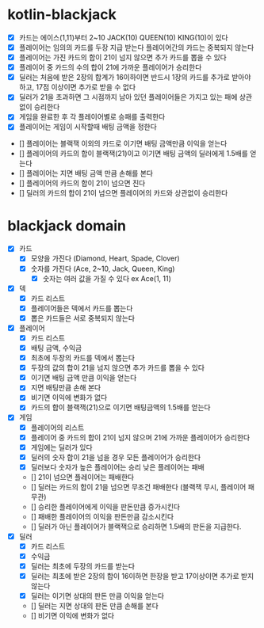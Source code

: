# kotlin-blackjack

- [x] 카드는 에이스(1,11)부터 2~10 JACK(10) QUEEN(10) KING(10)이 있다
- [x] 플레이어는 임의의 카드를 두장 지급 받는다 플레이어간의 카드는 중복되지 않는다
- [x] 플레이어는 가진 카드의 합이 21이 넘지 않으면 추가 카드를 뽑을 수 있다
- [x] 플레이어 중 카드의 수의 합이 21에 가까운 플레이어가 승리한다
- [x] 딜러는 처음에 받은 2장의 합계가 16이하이면 반드시 1장의 카드를 추가로 받아야 하고, 17점 이상이면 추가로 받을 수 없다
- [x] 딜러가 21을 초과하면 그 시점까지 남아 있던 플레이어들은 가지고 있는 패에 상관 없이 승리한다
- [x] 게임을 완료한 후 각 플레이어별로 승패를 출력한다
- [x] 플레이어는 게임이 시작할때 배팅 금액을 정한다
- [] 플레이어는 블랙잭 이외의 카드로 이기면 배팅 금액만큼 이익을 얻는다
- [] 플레이어의 카드의 합이 블랙잭(21)이고 이기면 배팅 금액의 딜러에게 1.5배를 얻는다
- [] 플레이어는 지면 배팅 금액 만큼 손해를 본다
- [] 플레이어의 카드의 합이 21이 넘으면 진다 
- [] 딜러의 카드의 합이 21이 넘으면 플레이어의 카드와 상관없이 승리한다

# blackjack domain

- [x] 카드
  - [x] 모양을 가진다 (Diamond, Heart, Spade, Clover)
  - [x] 숫자를 가진다 (Ace, 2~10, Jack, Queen, King)
    - [x] 숫자는 여러 값을 가질 수 있다 ex Ace(1, 11)
- [x] 덱
  - [x] 카드 리스트
  - [x] 플레이어들은 덱에서 카드를 뽑는다
  - [x] 뽑은 카드들은 서로 중복되지 않는다
- [x] 플레이어
  - [x] 카드 리스트
  - [x] 배팅 금액, 수익금
  - [x] 최초에 두장의 카드를 덱에서 뽑는다
  - [x] 두장의 값의 합이 21을 넘지 않으면 추가 카드를 뽑을 수 있다
  - [x] 이기면 배팅 금액 만큼 이익을 얻는다
  - [x] 지면 배팅만큼 손해 본다
  - [x] 비기면 이익에 변화가 없다
  - [x] 카드의 합이 블랙잭(21)으로 이기면 배팅금액의 1.5배를 얻는다
- [x] 게임
  - [x] 플레이어의 리스트
  - [x] 플레이어 중 카드의 합이 21이 넘지 않으며 21에 가까운 플레이어가 승리한다
  - [x] 게임에는 딜러가 있다
  - [x] 딜러의 숫자 합이 21을 넘을 경우 모든 플레이어가 승리한다
  - [x] 딜러보다 숫자가 높은 플레이어는 승리 낮은 플레이어는 패배
  - [] 21이 넘으면 플레이어는 패배한다
  - [] 딜러는 카드의 합이 21을 넘으면 무조건 패배한다 (블랙잭 무시, 플레이어 패 무관)
  - [] 승리한 플레이어에게 이익을 판돈만큼 증가시킨다
  - [] 패배한 플레이어의 이익을 판돈만큼 감소시킨다
  - [] 딜러가 아닌 플레이어가 블랙잭으로 승리하면 1.5배의 판돈을 지급한다.
- [x] 딜러
  - [x] 카드 리스트
  - [x] 수익금
  - [x] 딜러는 최초에 두장의 카드를 받는다
  - [x] 딜러는 최초에 받은 2장의 합이 16이하면 한장을 받고 17이상이면 추가로 받지 않는다
  - [x] 딜러는 이기면 상대의 판돈 만큼 이익을 얻는다
  - [] 딜러는 지면 상대의 판돈 만큼 손해를 본다
  - [] 비기면 이익에 변화가 없다
